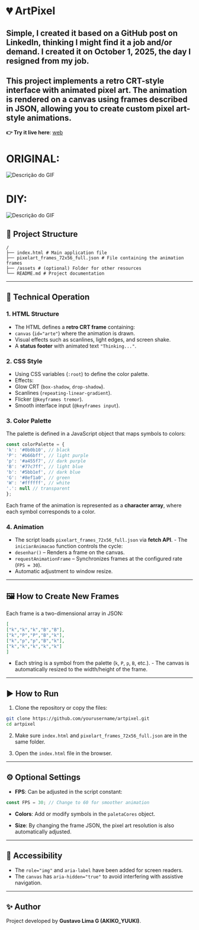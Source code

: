 
# 💔 ArtPixel

Simple, I created it based on a GitHub post on LinkedIn, thinking I might find it a job and/or demand. I created it on October 1, 2025, the day I resigned from my job.
---

This project implements a retro CRT-style interface with animated pixel art.
The animation is rendered on a canvas using frames described in JSON, allowing you to create custom pixel art-style animations.
---

**👉 Try it live here**: [web](https://gustavo-de-lima-g-000-akiko-yuuuki.github.io/ArtPixel.github.io/)

# ORIGINAL:
![Descrição do GIF](https://github.com/Gustavo-de-Lima-G-000-Akiko-Yuuuki/ArtPixel.github.io/blob/main/gif%20original.gif?raw=true)


# DIY:
![Descrição do GIF](https://github.com/Gustavo-de-Lima-G-000-Akiko-Yuuuki/ArtPixel.github.io/blob/main/gif%20diy.gif?raw=true)

## 📂 Project Structure

```
/
├── index.html # Main application file
├── pixelart_frames_72x56_full.json # File containing the animation frames
├── /assets # (optional) Folder for other resources
└── README.md # Project documentation
```

---

## 📖 Technical Operation

### 1. HTML Structure
- The HTML defines a **retro CRT frame** containing:
- `canvas` (`id="arte"`) where the animation is drawn.
- Visual effects such as scanlines, light edges, and screen shake.
- A **status footer** with animated text `"Thinking..."`.

### 2. CSS Style
- Using CSS variables (`:root`) to define the color palette.
- Effects:
- Glow CRT (`box-shadow`, `drop-shadow`).
- Scanlines (`repeating-linear-gradient`).
- Flicker (`@keyframes tremor`).
- Smooth interface input (`@keyframes input`).

### 3. Color Palette
The palette is defined in a JavaScript object that maps symbols to colors:

```js
const colorPalette = {
'k': '#0b0b10', // black
'P': '#b66bff', // light purple
'p': '#a455f7', // dark purple
'B': '#77c7ff', // light blue
'b': '#5bb1ef', // dark blue
'G': '#8ef1a0', // green
'W': '#ffffff', // white
'.': null // transparent
};
```

Each frame of the animation is represented as a **character array**, where each symbol corresponds to a color.

### 4. Animation
- The script loads `pixelart_frames_72x56_full.json` via **fetch API**. - The `iniciarAnimacao` function controls the cycle:
- `desenhar()` – Renders a frame on the canvas.
- `requestAnimationFrame` – Synchronizes frames at the configured rate (`FPS = 30`).
- Automatic adjustment to window resize.

---

## 🖼️ How to Create New Frames

Each frame is a two-dimensional array in JSON:

```json
[
["k","k","k","B","B"],
["k","P","P","B","k"],
["k","p","p","B","k"],
["k","k","k","k","k"]
]
```

- Each string is a symbol from the palette (`k`, `P`, `p`, `B`, etc.). - The canvas is automatically resized to the width/height of the frame.

---

## ▶️ How to Run

1. Clone the repository or copy the files:
```bash
git clone https://github.com/yourusername/artpixel.git
cd artpixel
```

2. Make sure `index.html` and `pixelart_frames_72x56_full.json` are in the same folder.

3. Open the `index.html` file in the browser.

---

## ⚙️ Optional Settings

- **FPS**: Can be adjusted in the script constant:
```js
const FPS = 30; // Change to 60 for smoother animation
```

- **Colors**: Add or modify symbols in the `paletaCores` object.

- **Size**: By changing the frame JSON, the pixel art resolution is also automatically adjusted.

---

## 📌 Accessibility
- The `role="img"` and `aria-label` have been added for screen readers.
- The `canvas` has `aria-hidden="true"` to avoid interfering with assistive navigation.

---

## ✨ Author
Project developed by **Gustavo Lima G (AKIKO_YUUKI)**.
